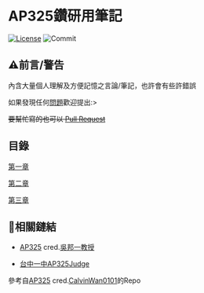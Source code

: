
# AP325鑽研用筆記

[![License](https://img.shields.io/github/license/Dai-Son/Note-For-AP325?style=for-the-badge&logo=appveyor)](./LICENSE)
![Commit](https://img.shields.io/github/commit-activity/m/Dai-Son/Note-For-AP325?style=for-the-badge&logo=appveyor)

## ⚠前言/警告
內含大量個人理解及方便記憶之言論/筆記，也許會有些許錯誤

如果發現任何[問題](https://github.com/Dai-Son/Note-For-AP325/issues/new)歡迎提出:> 

~~要幫忙寫的也可以 [Pull Request](https://github.com/Dai-Son/Note-For-AP325/pulls)~~
## 目錄

[第一章](https://github.com/Dai-Son/Note-For-AP325/tree/main/第一章#第一章)

[第二章](https://github.com/Dai-Son/Note-For-AP325/tree/main/第二章#第二章)

[第三章](https://github.com/Dai-Son/Note-For-AP325/tree/main/第三章#第三章)

## 🔗相關鏈結
* [AP325](https://drive.google.com/drive/u/0/folders/10hZCMHH0YgsfguVZCHU7EYiG8qJE5f-m) cred.[吳邦一教授](https://www.facebook.com/bangye.wu)

* [台中一中AP325Judge](https://judge.tcirc.tw/Problems?tabid=AP325#tab03)

參考自[AP325](https://github.com/CalvinWan0101/AP325) cred.[CalvinWan0101](https://github.com/CalvinWan0101)的Repo